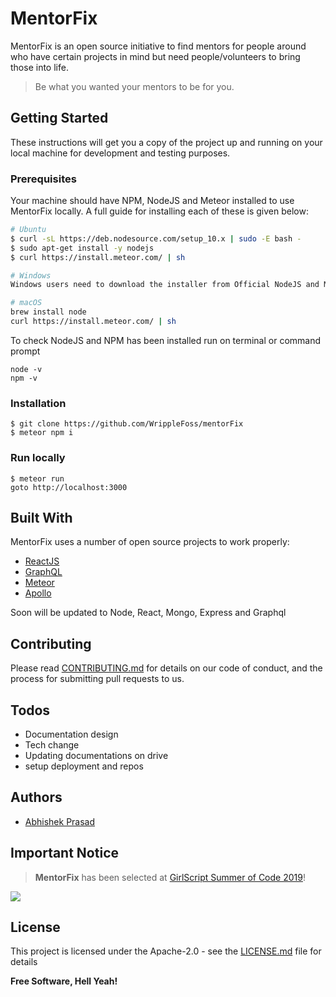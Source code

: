 # MentorFix

MentorFix is an open source initiative to find mentors for people around who have certain projects in mind but need people/volunteers to bring those into life.

> Be what you wanted your mentors to be for you.

## Getting Started

These instructions will get you a copy of the project up and running on your local machine for development and testing purposes.

### Prerequisites

Your machine should have NPM, NodeJS and Meteor installed to use MentorFix locally. A full guide for installing each of these is given below:

```sh
# Ubuntu
$ curl -sL https://deb.nodesource.com/setup_10.x | sudo -E bash -
$ sudo apt-get install -y nodejs
$ curl https://install.meteor.com/ | sh
```

```sh
# Windows
Windows users need to download the installer from Official NodeJS and Meteor site and run it with administrator privileges.
```

```sh
# macOS
brew install node
curl https://install.meteor.com/ | sh
```

To check NodeJS and NPM has been installed run on terminal or command prompt

```
node -v
npm -v
```

### Installation

```
$ git clone https://github.com/WrippleFoss/mentorFix
$ meteor npm i
```

### Run locally

```
$ meteor run
goto http://localhost:3000
```

## Built With

MentorFix uses a number of open source projects to work properly:

- [ReactJS](https://reactjs.org/)
- [GraphQL](https://www.graphql.com/)
- [Meteor](https://www.meteor.com/)
- [Apollo](https://www.apollographql.com/)

Soon will be updated to Node, React, Mongo, Express and Graphql

## Contributing

Please read [CONTRIBUTING.md](https://github.com/WrippleFoss/mentorFix/blob/master/contributing.md) for details on our code of conduct, and the process for submitting pull requests to us.

## Todos

- Documentation design
- Tech change
- Updating documentations on drive
- setup deployment and repos

## Authors

- [Abhishek Prasad](https://github.com/abhishek71994)

## Important Notice

> **MentorFix** has been selected at [GirlScript Summer of Code 2019](https://www.gssoc.tech/)!

![](https://cdn-images-1.medium.com/max/600/1*47hUn6EfnP5hZkHslmUsxQ.jpeg)

## License

This project is licensed under the Apache-2.0 - see the [LICENSE.md](https://github.com/WrippleFoss/mentorFix/blob/master/LICENSE) file for details

**Free Software, Hell Yeah!**
